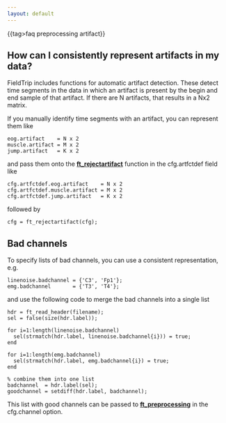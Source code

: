 ```yaml
---
layout: default
---
```


{{tag>faq preprocessing artifact}}

## How can I consistently represent artifacts in my data?

FieldTrip includes functions for automatic artifact detection. These detect time segments in the data in which an artifact is present by the begin and end sample of that artifact. If there are N artifacts, that results in a Nx2 matrix.

If you manually identify time segments with an artifact, you can represent them like

    eog.artifact    = N x 2
    muscle.artifact = M x 2
    jump.artifact   = K x 2

and pass them onto the **[ft_rejectartifact](/reference/ft_rejectartifact)** function in the cfg.artfctdef field like

    cfg.artfctdef.eog.artifact    = N x 2
    cfg.artfctdef.muscle.artifact = M x 2
    cfg.artfctdef.jump.artifact   = K x 2

followed by 

    cfg = ft_rejectartifact(cfg);
## Bad channels

To specify lists of bad channels, you can use a consistent representation, e.g. 

    linenoise.badchannel = {'C3', 'Fp1'};
    emg.badchannel       = {'T3', 'T4'};

and use the following code to merge the bad channels into a single list

	
	hdr = ft_read_header(filename);
	sel = false(size(hdr.label));
	
	for i=1:length(linenoise.badchannel)
	  sel(strmatch(hdr.label, linenoise.badchannel{i})) = true;
	end
	
	for i=1:length(emg.badchannel)
	  sel(strmatch(hdr.label, emg.badchannel{i}) = true;
	end
	
	% combine them into one list
	badchannel  = hdr.label(sel);
	goodchannel = setdiff(hdr.label, badchannel);


This list with good channels can be passed to **[ft_preprocessing](/reference/ft_preprocessing)** in the cfg.channel option.



    
    


